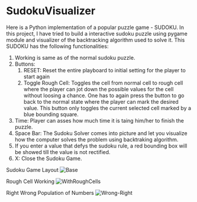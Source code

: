 # SudokuVisualizer

Here is a Python implementation of a popular puzzle game - SUDOKU. In this project, I have tried to build a interactive sudoku puzzle using pygame module and 
visualizer of the backtracking algorithm used to solve it. This SUDOKU has the following functionalities:
1. Working is same as of the normal sudoku puzzle.
2. Buttons:
    1. RESET: Reset the entire playboard to initial setting for the player to start again
    2. Toggle Rough Cell: Toggles the cell from normal cell to rough cell where the player can jot down the possible values for the
        cell without loosing a chance. One has to again press the button to go back to the normal state where the player can
        mark the desired value. This button only toggles the current selected cell marked by a blue bounding square.
3. Time: Player can asses how much time it is taing him/her to finish the puzzle.
4. Space Bar: The Sudoku Solver comes into picture and let you visualize how the computer solves the problem using backtraking algorithm.
5. If you enter a value that defys the sudoku rule, a red bounding box will be showed till the value is not rectified.
4. X: Close the Sudoku Game.

Sudoku Game Layout
![Base](https://user-images.githubusercontent.com/7936928/103102807-cfeb7580-4643-11eb-8937-66769d1d77fb.JPG)

Rough Cell Working
![WithRoughCells](https://user-images.githubusercontent.com/7936928/103102817-e265af00-4643-11eb-803f-189b7628a79c.JPG)

 Right Wrong Population of Numbers
![Wrong-Right](https://user-images.githubusercontent.com/7936928/103102819-e5f93600-4643-11eb-930e-14d9ec5b87a8.JPG)



